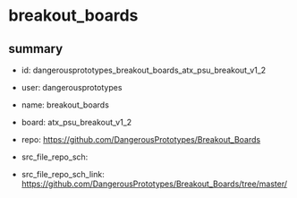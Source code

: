 # breakout_boards
 
## summary 
* id: dangerousprototypes_breakout_boards_atx_psu_breakout_v1_2
* user: dangerousprototypes
* name: breakout_boards
* board: atx_psu_breakout_v1_2
* repo: https://github.com/DangerousPrototypes/Breakout_Boards



* src_file_repo_sch: 
* src_file_repo_sch_link: https://github.com/DangerousPrototypes/Breakout_Boards/tree/master/




